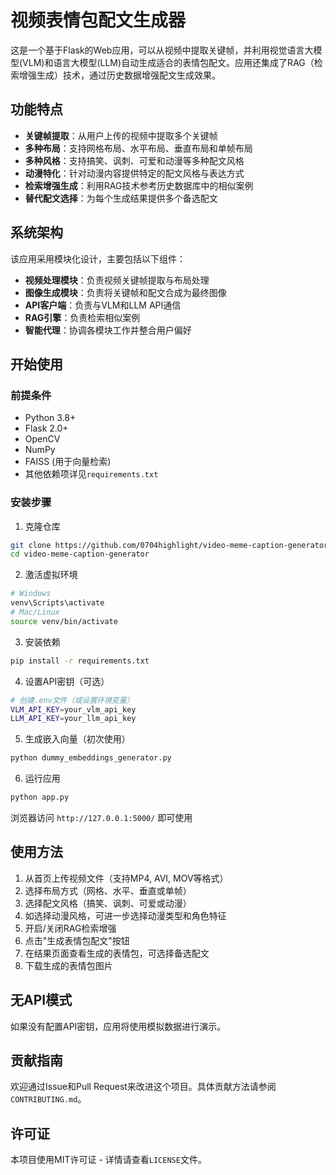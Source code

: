 # 视频表情包配文生成器

这是一个基于Flask的Web应用，可以从视频中提取关键帧，并利用视觉语言大模型(VLM)和语言大模型(LLM)自动生成适合的表情包配文。应用还集成了RAG（检索增强生成）技术，通过历史数据增强配文生成效果。

## 功能特点

- **关键帧提取**：从用户上传的视频中提取多个关键帧
- **多种布局**：支持网格布局、水平布局、垂直布局和单帧布局
- **多种风格**：支持搞笑、讽刺、可爱和动漫等多种配文风格
- **动漫特化**：针对动漫内容提供特定的配文风格与表达方式
- **检索增强生成**：利用RAG技术参考历史数据库中的相似案例
- **替代配文选择**：为每个生成结果提供多个备选配文

## 系统架构

该应用采用模块化设计，主要包括以下组件：

- **视频处理模块**：负责视频关键帧提取与布局处理
- **图像生成模块**：负责将关键帧和配文合成为最终图像
- **API客户端**：负责与VLM和LLM API通信
- **RAG引擎**：负责检索相似案例
- **智能代理**：协调各模块工作并整合用户偏好

## 开始使用

### 前提条件

- Python 3.8+
- Flask 2.0+
- OpenCV
- NumPy
- FAISS (用于向量检索)
- 其他依赖项详见`requirements.txt`

### 安装步骤

1. 克隆仓库
```bash
git clone https://github.com/0704highlight/video-meme-caption-generator.git
cd video-meme-caption-generator
```

2. 激活虚拟环境
```bash
# Windows
venv\Scripts\activate
# Mac/Linux
source venv/bin/activate
```

3. 安装依赖
```bash
pip install -r requirements.txt
```

4. 设置API密钥（可选）
```bash
# 创建.env文件（或设置环境变量）
VLM_API_KEY=your_vlm_api_key
LLM_API_KEY=your_llm_api_key
```

5. 生成嵌入向量（初次使用）
```bash
python dummy_embeddings_generator.py
```

6. 运行应用
```bash
python app.py
```

浏览器访问 `http://127.0.0.1:5000/` 即可使用

## 使用方法

1. 从首页上传视频文件（支持MP4, AVI, MOV等格式）
2. 选择布局方式（网格、水平、垂直或单帧）
3. 选择配文风格（搞笑、讽刺、可爱或动漫）
4. 如选择动漫风格，可进一步选择动漫类型和角色特征
5. 开启/关闭RAG检索增强
6. 点击"生成表情包配文"按钮
7. 在结果页面查看生成的表情包，可选择备选配文
8. 下载生成的表情包图片

## 无API模式

如果没有配置API密钥，应用将使用模拟数据进行演示。

## 贡献指南

欢迎通过Issue和Pull Request来改进这个项目。具体贡献方法请参阅`CONTRIBUTING.md`。

## 许可证

本项目使用MIT许可证 - 详情请查看`LICENSE`文件。
